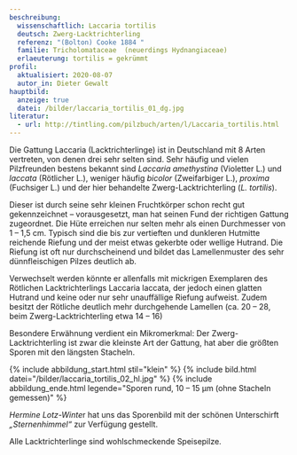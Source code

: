 ```yaml
---
beschreibung:
  wissenschaftlich: Laccaria tortilis
  deutsch: Zwerg-Lacktrichterling
  referenz: "(Bolton) Cooke 1884 "
  familie: Tricholomataceae  (neuerdings Hydnangiaceae)
  erlaeuterung: tortilis = gekrümmt
profil:
  aktualisiert: 2020-08-07
  autor_in: Dieter Gewalt
hauptbild:
  anzeige: true
  datei: /bilder/laccaria_tortilis_01_dg.jpg
literatur:
  - url: http://tintling.com/pilzbuch/arten/l/Laccaria_tortilis.html
---
```

Die Gattung Laccaria (Lacktrichterlinge) ist in Deutschland mit 8 Arten vertreten, von denen drei sehr selten sind. Sehr häufig und vielen Pilzfreunden bestens bekannt sind *Laccaria amethystina* (Violetter L.) und *laccata* (Rötlicher L.), weniger häufig *bicolor* (Zweifarbiger L.), *proxima* (Fuchsiger L.) und der hier behandelte Zwerg-Lacktrichterling (*L. tortilis*).

Dieser ist durch seine sehr kleinen Fruchtkörper schon recht gut gekennzeichnet – vorausgesetzt, man hat seinen Fund der richtigen Gattung zugeordnet. Die Hüte erreichen nur selten mehr als einen Durchmesser von 1 – 1,5 cm. Typisch sind die bis zur vertieften und dunkleren Hutmitte reichende Riefung und der meist etwas gekerbte oder wellige Hutrand. Die Riefung ist oft nur durchscheinend und bildet das Lamellenmuster des sehr dünnfleischigen Pilzes deutlich ab.

Verwechselt werden könnte er allenfalls mit mickrigen Exemplaren des Rötlichen Lacktrichterlings Laccaria laccata, der jedoch einen glatten Hutrand und keine oder nur sehr unauffällige Riefung aufweist. Zudem besitzt der Rötliche deutlich mehr durchgehende Lamellen (ca. 20 – 28, beim Zwerg-Lacktrichterling etwa 14 – 16)

Besondere Erwähnung verdient ein Mikromerkmal: Der Zwerg-Lacktrichterling ist zwar die kleinste Art der Gattung, hat aber die größten Sporen mit den längsten Stacheln.

{% include abbildung_start.html stil="klein" %}
{% include bild.html datei="/bilder/laccaria_tortilis_02_hl.jpg" %}
{% include abbildung_ende.html legende="Sporen rund, 10 – 15 µm (ohne Stacheln gemessen)" %}

*Hermine Lotz-Winte*r hat uns das Sporenbild mit der schönen Unterschirft *„Sternenhimmel“* zur Verfügung gestellt. 

Alle Lacktrichterlinge sind wohlschmeckende Speisepilze.
